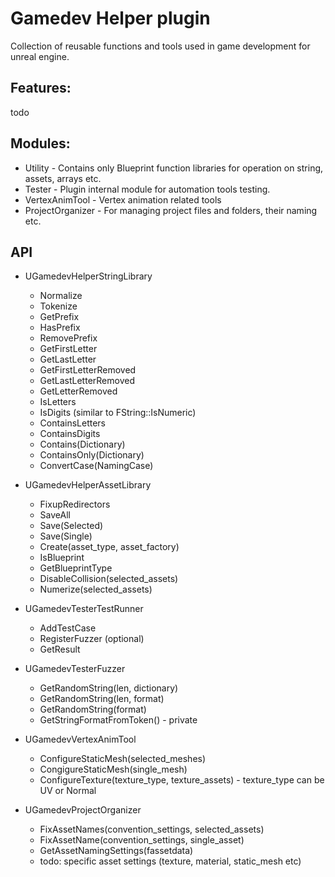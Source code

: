 # Gamedev Helper plugin
Collection of reusable functions and tools used in game development for unreal engine.

## Features:
todo

## Modules:
- Utility - Contains only Blueprint function libraries for operation on string, assets, arrays etc.
- Tester - Plugin internal module for automation tools testing.
- VertexAnimTool - Vertex animation related tools
- ProjectOrganizer - For managing project files and folders, their naming etc.

## API
- UGamedevHelperStringLibrary
    - Normalize
    - Tokenize
    - GetPrefix
    - HasPrefix
    - RemovePrefix
    - GetFirstLetter
    - GetLastLetter
    - GetFirstLetterRemoved
    - GetLastLetterRemoved
    - GetLetterRemoved
    - IsLetters
    - IsDigits (similar to FString::IsNumeric)
    - ContainsLetters
    - ContainsDigits
    - Contains(Dictionary)
    - ContainsOnly(Dictionary)
    - ConvertCase(NamingCase)
- UGamedevHelperAssetLibrary
    - FixupRedirectors
    - SaveAll
    - Save(Selected)
    - Save(Single)
    - Create(asset_type, asset_factory)
    - IsBlueprint
    - GetBlueprintType
    - DisableCollision(selected_assets)
    - Numerize(selected_assets)

- UGamedevTesterTestRunner
    - AddTestCase
    - RegisterFuzzer (optional)
    - GetResult
- UGamedevTesterFuzzer
    - GetRandomString(len, dictionary)
    - GetRandomString(len, format)
    - GetRandomString(format)
    - GetStringFormatFromToken() - private

- UGamedevVertexAnimTool
    - ConfigureStaticMesh(selected_meshes)
    - CongigureStaticMesh(single_mesh)
    - ConfigureTexture(texture_type, texture_assets) - texture_type can be UV or Normal 

- UGamedevProjectOrganizer
    - FixAssetNames(convention_settings, selected_assets)
    - FixAssetName(convention_settings, single_asset)
    - GetAssetNamingSettings(fassetdata)
    - todo: specific asset settings (texture, material, static_mesh etc)